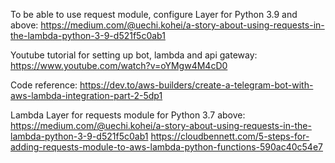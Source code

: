 
To be able to use request module, configure Layer for Python 3.9 and above: https://medium.com/@uechi.kohei/a-story-about-using-requests-in-the-lambda-python-3-9-d521f5c0ab1 

Youtube tutorial for setting up bot, lambda and api gateway: https://www.youtube.com/watch?v=oYMgw4M4cD0 

Code reference: https://dev.to/aws-builders/create-a-telegram-bot-with-aws-lambda-integration-part-2-5dp1

Lambda Layer for requests module for Python 3.7 above: 
https://medium.com/@uechi.kohei/a-story-about-using-requests-in-the-lambda-python-3-9-d521f5c0ab1
https://cloudbennett.com/5-steps-for-adding-requests-module-to-aws-lambda-python-functions-590ac40c54e7 
